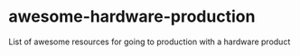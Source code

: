 # awesome-hardware-production
List of awesome resources for going to production with a hardware product
